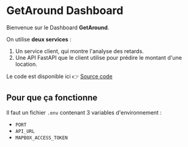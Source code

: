 # GetAround Dashboard

Bienvenue sur le Dashboard **GetAround**.

On utilise **deux services** :
1. Un service client, qui montre l'analyse des retards.
2. Une API FastAPI que le client utilise pour prédire le montant d'une location.

Le code est disponible ici 👉 [Source code](https://github.com/PierreSchickele/Projet8_GetAround_Analysis)

## Pour que ça fonctionne

Il faut un fichier `.env` contenant 3 variables d'environnement :

- `PORT`
- `API_URL`
- `MAPBOX_ACCESS_TOKEN`